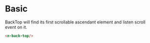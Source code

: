 # Basic
BackTop will find its first scrollable ascendant element and listen scroll event on it.
```html
<n-back-top/>
```
